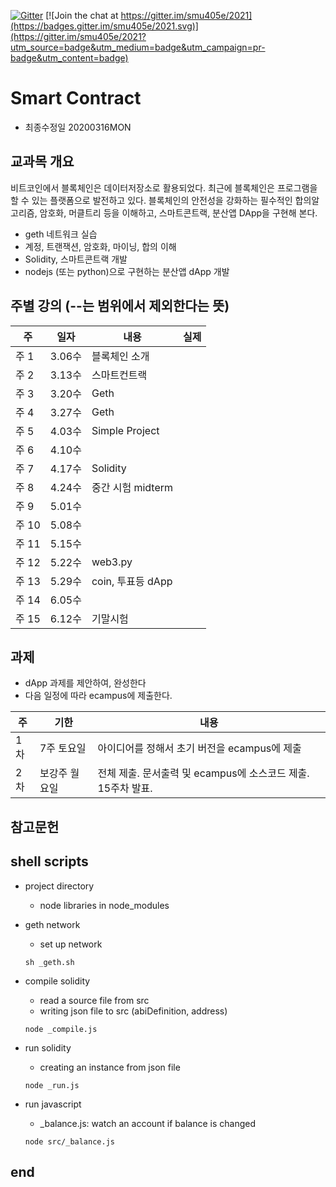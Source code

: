 [![Gitter](https://badges.gitter.im/smu405e/community.svg)](https://gitter.im/smu405e/community?utm_source=badge&utm_medium=badge&utm_campaign=pr-badge) [![Join the chat at https://gitter.im/smu405e/2021](https://badges.gitter.im/smu405e/2021.svg)](https://gitter.im/smu405e/2021?utm_source=badge&utm_medium=badge&utm_campaign=pr-badge&utm_content=badge)

# Smart Contract

* 최종수정일 20200316MON

## 교과목 개요
비트코인에서 블록체인은 데이터저장소로 활용되었다. 최근에 블록체인은 프로그램을 할 수 있는 플랫폼으로 발전하고 있다. 블록체인의 안전성을 강화하는 필수적인
합의알고리즘, 암호화, 머클트리 등을 이해하고, 스마트콘트랙, 분산앱 DApp을 구현해 본다.
- geth 네트워크 실습
- 계정, 트랜잭션, 암호화, 마이닝, 합의 이해
- Solidity, 스마트콘트랙 개발
- nodejs (또는 python)으로 구현하는 분산앱 dApp 개발

## 주별 강의 (--는 범위에서 제외한다는 뜻)

주 | 일자 | 내용 | 실제
-----|-----|-----|-----
주 1 |  3.06수 | 블록체인 소개
주 2 |  3.13수 | 스마트컨트랙
주 3 |  3.20수 | Geth
주 4 |  3.27수 | Geth
주 5 |  4.03수 | Simple Project
주 6 |  4.10수 |
주 7 |  4.17수 | Solidity
주 8 |  4.24수 | 중간 시험 midterm 
주 9 |  5.01수 |
주 10 |  5.08수 |
주 11 |  5.15수 |
주 12 |  5.22수 | web3.py
주 13 |  5.29수 | coin, 투표등 dApp
주 14 |  6.05수 |
주 15 |  6.12수 | 기말시험


## 과제
* dApp 과제를 제안하여, 완성한다
* 다음 일정에 따라 ecampus에 제출한다.

주 | 기한 | 내용
-----|-----|-----
1차 | 7주 토요일 | 아이디어를 정해서 초기 버전을 ecampus에 제출
2차 | 보강주 월요일 | 전체 제출. 문서출력 및 ecampus에 소스코드 제출. 15주차 발표.

## 참고문헌


## shell scripts

* project directory
    * node libraries in node_modules

* geth network
    * set up network
    ```
    sh _geth.sh
    ```

* compile solidity
    * read a source file from src
    * writing json file to src (abiDefinition, address)
    ```
    node _compile.js
    ```

* run solidity
    * creating an instance from json file
    ```
    node _run.js
    ```
* run javascript
    * _balance.js: watch an account if balance is changed

    ```
    node src/_balance.js
    ```

## end

